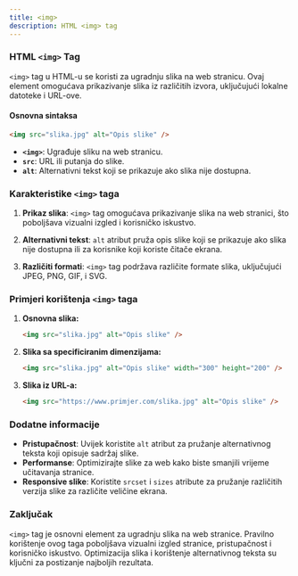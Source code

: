 ```yaml
---
title: <img>
description: HTML <img> tag
---
```


### HTML `<img>` Tag

`<img>` tag u HTML-u se koristi za ugradnju slika na web stranicu. Ovaj element omogućava prikazivanje slika iz različitih izvora, uključujući lokalne datoteke i URL-ove.

#### Osnovna sintaksa

```html
<img src="slika.jpg" alt="Opis slike" />
```

- **`<img>`**: Ugrađuje sliku na web stranicu.
- **`src`**: URL ili putanja do slike.
- **`alt`**: Alternativni tekst koji se prikazuje ako slika nije dostupna.

### Karakteristike `<img>` taga

1. **Prikaz slika**:
   `<img>` tag omogućava prikazivanje slika na web stranici, što poboljšava vizualni izgled i korisničko iskustvo.

2. **Alternativni tekst**:
   `alt` atribut pruža opis slike koji se prikazuje ako slika nije dostupna ili za korisnike koji koriste čitače ekrana.

3. **Različiti formati**:
   `<img>` tag podržava različite formate slika, uključujući JPEG, PNG, GIF, i SVG.

### Primjeri korištenja `<img>` taga

1. **Osnovna slika:**

   ```html
   <img src="slika.jpg" alt="Opis slike" />
   ```

2. **Slika sa specificiranim dimenzijama:**

   ```html
   <img src="slika.jpg" alt="Opis slike" width="300" height="200" />
   ```

3. **Slika iz URL-a:**
   ```html
   <img src="https://www.primjer.com/slika.jpg" alt="Opis slike" />
   ```

### Dodatne informacije

- **Pristupačnost**: Uvijek koristite `alt` atribut za pružanje alternativnog teksta koji opisuje sadržaj slike.
- **Performanse**: Optimizirajte slike za web kako biste smanjili vrijeme učitavanja stranice.
- **Responsive slike**: Koristite `srcset` i `sizes` atribute za pružanje različitih verzija slike za različite veličine ekrana.

### Zaključak

`<img>` tag je osnovni element za ugradnju slika na web stranice. Pravilno korištenje ovog taga poboljšava vizualni izgled stranice, pristupačnost i korisničko iskustvo. Optimizacija slika i korištenje alternativnog teksta su ključni za postizanje najboljih rezultata.
